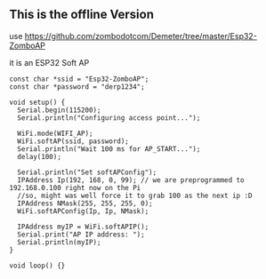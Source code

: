 ## This is the offline Version

use https://github.com/zombodotcom/Demeter/tree/master/Esp32-ZomboAP

it is an ESP32 Soft AP
```
const char *ssid = "Esp32-ZomboAP";
const char *password = "derp1234";

void setup() {
  Serial.begin(115200);
  Serial.println("Configuring access point...");

  WiFi.mode(WIFI_AP);
  WiFi.softAP(ssid, password);
  Serial.println("Wait 100 ms for AP_START...");
  delay(100);
  
  Serial.println("Set softAPConfig");
  IPAddress Ip(192, 168, 0, 99); // we are preprogrammed to 192.168.0.100 right now on the Pi 
  //so, might was well force it to grab 100 as the next ip :D
  IPAddress NMask(255, 255, 255, 0);
  WiFi.softAPConfig(Ip, Ip, NMask);
  
  IPAddress myIP = WiFi.softAPIP();
  Serial.print("AP IP address: ");
  Serial.println(myIP);
}

void loop() {}
```
